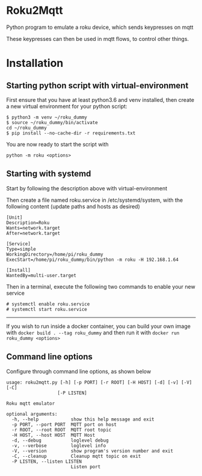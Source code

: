 Roku2Mqtt
===

Python program to emulate a roku device, which sends keypresses on mqtt

These keypresses can then be used in mqtt flows, to control other things.

Installation
===

Starting python script with virtual-environment
-----------------------------------------------

First ensure that you have at least python3.6 and venv installed, then create a new virtual environment for your python script:

```shell
$ python3 -m venv ~/roku_dummy
$ source ~/roku_dummy/bin/activate
cd ~/roku_dummy
$ pip install --no-cache-dir -r requirements.txt
```

You are now ready to start the script with

`python -m roku <options>`

Starting with systemd
---
Start by following the description above with virtual-environment

Then create a file named roku.service in /etc/systemd/system, with the following content (update paths and hosts as desired)
```
[Unit]
Description=Roku
Wants=network.target
After=network.target

[Service]
Type=simple
WorkingDirectory=/home/pi/roku_dummy
ExecStart=/home/pi/roku_dummy/bin/python -m roku -H 192.168.1.64

[Install]
WantedBy=multi-user.target
```

Then in a terminal, execute the following two commands to enable your new service
```shell
# systemctl enable roku.service
# systemctl start roku.service
```

---
If you wish to run inside a docker container, you can build your own image with `docker build . --tag roku_dummy` and then run it with `docker run roku_dummy <options>` 

Command line options
-------------
Configure through command line options, as shown below
```
usage: roku2mqtt.py [-h] [-p PORT] [-r ROOT] [-H HOST] [-d] [-v] [-V] [-C]
                   [-P LISTEN]

Roku mqtt emulator

optional arguments:
  -h, --help            show this help message and exit
  -p PORT, --port PORT  MQTT port on host
  -r ROOT, --root ROOT  MQTT root topic
  -H HOST, --host HOST  MQTT Host
  -d, --debug           loglevel debug
  -v, --verbose         loglevel info
  -V, --version         show program's version number and exit
  -C, --cleanup         Cleanup mqtt topic on exit
  -P LISTEN, --listen LISTEN
                        Listen port
```

